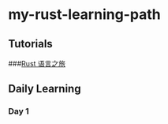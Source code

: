 # my-rust-learning-path
## Tutorials
###[Rust 语言之旅](https://tourofrust.com/00_zh-cn.html)
## Daily Learning
### Day 1
